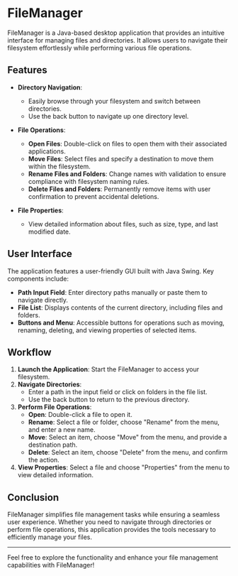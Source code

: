 # FileManager

FileManager is a Java-based desktop application that provides an intuitive interface for managing files and directories. It allows users to navigate their filesystem effortlessly while performing various file operations. 

## Features

- **Directory Navigation**: 
  - Easily browse through your filesystem and switch between directories.
  - Use the back button to navigate up one directory level.

- **File Operations**: 
  - **Open Files**: Double-click on files to open them with their associated applications.
  - **Move Files**: Select files and specify a destination to move them within the filesystem.
  - **Rename Files and Folders**: Change names with validation to ensure compliance with filesystem naming rules.
  - **Delete Files and Folders**: Permanently remove items with user confirmation to prevent accidental deletions.

- **File Properties**: 
  - View detailed information about files, such as size, type, and last modified date.

## User Interface

The application features a user-friendly GUI built with Java Swing. Key components include:

- **Path Input Field**: Enter directory paths manually or paste them to navigate directly.
- **File List**: Displays contents of the current directory, including files and folders.
- **Buttons and Menu**: Accessible buttons for operations such as moving, renaming, deleting, and viewing properties of selected items.

## Workflow

1. **Launch the Application**: Start the FileManager to access your filesystem.
2. **Navigate Directories**: 
   - Enter a path in the input field or click on folders in the file list.
   - Use the back button to return to the previous directory.
3. **Perform File Operations**:
   - **Open**: Double-click a file to open it.
   - **Rename**: Select a file or folder, choose "Rename" from the menu, and enter a new name.
   - **Move**: Select an item, choose "Move" from the menu, and provide a destination path.
   - **Delete**: Select an item, choose "Delete" from the menu, and confirm the action.
4. **View Properties**: Select a file and choose "Properties" from the menu to view detailed information.

## Conclusion

FileManager simplifies file management tasks while ensuring a seamless user experience. Whether you need to navigate through directories or perform file operations, this application provides the tools necessary to efficiently manage your files.

---

Feel free to explore the functionality and enhance your file management capabilities with FileManager!
